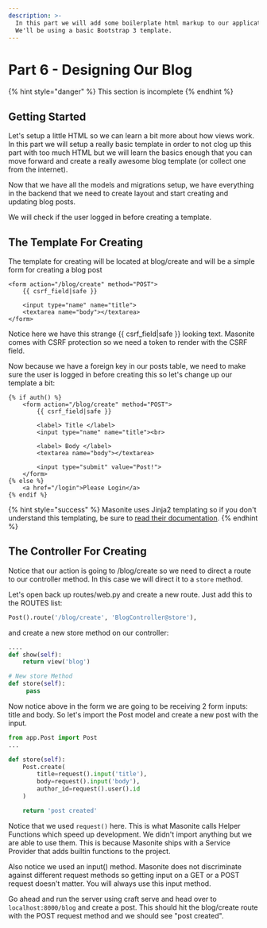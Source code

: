 ```yaml
---
description: >-
  In this part we will add some boilerplate html markup to our application.
  We'll be using a basic Bootstrap 3 template.
---
```


# Part 6 - Designing Our Blog

{% hint style="danger" %}
This section is incomplete
{% endhint %}

## Getting Started

Let's setup a little HTML so we can learn a bit more about how views work. In this part we will setup a really basic template in order to not clog up this part with too much HTML but we will learn the basics enough that you can move forward and create a really awesome blog template \(or collect one from the internet\).

Now that we have all the models and migrations setup, we have everything in the backend that we need to create layout and start creating and updating blog posts.

We will check if the user logged in before creating a template.

## The Template For Creating

The template for creating will be located at blog/create and will be a simple form for creating a blog post

```markup
<form action="/blog/create" method="POST">
    {{ csrf_field|safe }}

    <input type="name" name="title">
    <textarea name="body"></textarea>
</form>
```

Notice here we have this strange {{ csrf\_field\|safe }} looking text. Masonite comes with CSRF protection so we need a token to render with the CSRF field.

Now because we have a foreign key in our posts table, we need to make sure the user is logged in before creating this so let's change up our template a bit:

```markup
{% if auth() %}
    <form action="/blog/create" method="POST">
        {{ csrf_field|safe }}

        <label> Title </label>
        <input type="name" name="title"><br>
        
        <label> Body </label>
        <textarea name="body"></textarea>
        
        <input type="submit" value="Post!">
    </form>
{% else %}
    <a href="/login">Please Login</a>
{% endif %}
```

{% hint style="success" %}
Masonite uses Jinja2 templating so if you don't understand this templating, be sure to [read their documentation](http://jinja.pocoo.org/docs/2.10/).
{% endhint %}

## The Controller For Creating

Notice that our action is going to /blog/create so we need to direct a route to our controller method. In this case we will direct it to a `store` method.

Let's open back up routes/web.py and create a new route. Just add this to the ROUTES list:

```python
Post().route('/blog/create', 'BlogController@store'),
```

and create a new store method on our controller:

```python
....
def show(self): 
    return view('blog')

# New store Method
def store(self): 
     pass
```

Now notice above in the form we are going to be receiving 2 form inputs: title and body. So let's import the Post model and create a new post with the input.

```python
from app.Post import Post
...

def store(self):
    Post.create(
        title=request().input('title'),
        body=request().input('body'),
        author_id=request().user().id
    )

    return 'post created'
```

Notice that we used `request()` here. This is what Masonite calls Helper Functions which speed up development. We didn't import anything but we are able to use them. This is because Masonite ships with a Service Provider that adds builtin functions to the project.

Also notice we used an input\(\) method. Masonite does not discriminate against different request methods so getting input on a GET or a POST request doesn't matter. You will always use this input method.

Go ahead and run the server using craft serve and head over to `localhost:8000/blog` and create a post. This should hit the blog/create route with the POST request method and we should see "post created".








